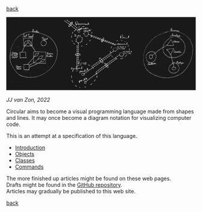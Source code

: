 [back](https://jjvanzon.github.io/)

<img src="images/circular-language-preview.png" width="700" />

*JJ van Zon, 2022*

Circular aims to become a visual programming language made from shapes and lines. It may once become a diagram notation for visualizing computer code.

This is an attempt at a specification of this language.

- [Introduction](spec/introduction.md)
- [Objects](spec/objects/objects.md)
- [Classes](spec/classes.md)
- [Commands](spec/commands/commands-main-concepts.md)

<!--
- [Basic Diagram Elements](spec/basic-diagram-elements.md)
- [Attributes](spec/objects/attributes.md)
- [Relationships](spec/relationships.md)
-->

The more finished up articles might be found on these web pages.  
Drafts might be found in the [GitHub repository](https://github.com/jjvanzon/Circular-Language-Spec).  
Articles may gradually be published to this web site.

[back](https://jjvanzon.github.io/)